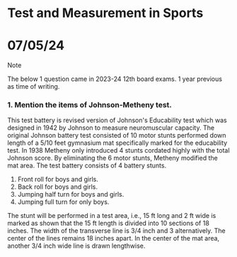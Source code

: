# Test and Measurement in Sports 

# 07/05/24

> [!NOTE]
> The below 1 question came in 2023-24 12th board exams. 1 year previous as time of writing.

### 1. Mention the items of Johnson-Metheny test. 
This test battery is revised version of Johnson's Educability test which was designed in 1942 by Johnson to measure neuromuscular capacity. The original Johnson battery test consisted of 10 motor stunts performed down length of a 5/10 feet gymnasium mat specifically marked for the educability test. In 1938 Metheny only introduced 4 stunts cordated highly with the total Johnson score. By eliminating the 6 motor stunts, Metheny modified the mat area. The test battery consists of 4 battery stunts. 

1. Front roll for boys and girls. 
2. Back roll for boys and girls. 
3. Jumping half turn for boys and girls. 
4. Jumping full turn for only boys. 

The stunt will be performed in a test area, i.e., 15 ft long and 2 ft wide is marked as shown that the 15 ft length is divided into 10 sections of 18 inches. The width of the transverse line is 3/4 inch and 3 alternatively. The center of the lines remains 18 inches apart. In the center of the mat area, another 3/4 inch wide line is drawn lengthwise. 
